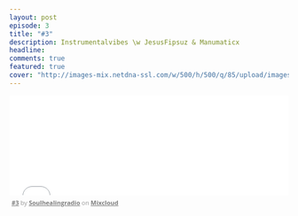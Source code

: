 ```yaml
---
layout: post
episode: 3
title: "#3"
description: Instrumentalvibes \w JesusFipsuz & Manumaticx
headline:
comments: true
featured: true
cover: "http://images-mix.netdna-ssl.com/w/500/h/500/q/85/upload/images/extaudio/3b1749b2-74b5-4e28-bbf0-d0ecf49d2e82.jpg"
---
```


<iframe width="100%" height="180" src="//www.mixcloud.com/widget/iframe/?feed=http%3A%2F%2Fwww.mixcloud.com%2Fsoulhealingradio%2Fsoulhealingradio-mit-jesusfipsuz-und-manumaticx-instrumentalvibes%2F&amp;embed_uuid=3b584bd7-f067-469b-a17e-288ef25f3a70&amp;replace=0&amp;hide_cover=1&amp;embed_type=widget_standard&amp;hide_tracklist=1" frameborder="0"></iframe><div style="clear: both; height: 3px; width: auto;"></div><p style="display: block; font-size: 11px; font-family: 'Open Sans', Helvetica, Arial, sans-serif; margin: 0px; padding: 3px 4px; color: rgb(153, 153, 153); width: auto;"><a href="http://www.mixcloud.com/soulhealingradio/soulhealingradio-mit-jesusfipsuz-und-manumaticx-instrumentalvibes/?utm_source=widget&amp;amp;utm_medium=web&amp;amp;utm_campaign=base_links&amp;amp;utm_term=resource_link" target="_blank" style="color:#808080; font-weight:bold;">#3</a><span> by </span><a href="http://www.mixcloud.com/soulhealingradio/?utm_source=widget&amp;amp;utm_medium=web&amp;amp;utm_campaign=base_links&amp;amp;utm_term=profile_link" target="_blank" style="color:#808080; font-weight:bold;">Soulhealingradio</a><span> on </span><a href="http://www.mixcloud.com/?utm_source=widget&amp;utm_medium=web&amp;utm_campaign=base_links&amp;utm_term=homepage_link" target="_blank" style="color:#808080; font-weight:bold;"> Mixcloud</a></p><div style="clear: both; height: 3px; width: auto;"></div>
